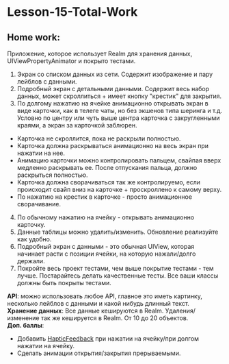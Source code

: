# Lesson-15-Total-Work

## Home work: 

Приложение, которое использует Realm для хранения данных, UIViewPropertyAnimator и покрыто тестами. 

1. Экран со списком данных из сети. Содержит изображение и пару лейблов с данными. 
2. Подробный экран с детальными данными. Содержит весь набор данных, может скроллиться + имеет кнопку "крестик" для закрытия.
3. По долгому нажатию на ячейке анимационно открывать экран в виде карточки, как в телеге чаты, но без экшенов типа шеринга и т.д. Условно по центру или чуть выше центра карточка с закругленными краями, а экран за карточкой заблюрен. 
  * Карточка не скроллится, пока не раскрыли полностью. 
  * Карточка должна раскрываться анимационно на весь экран при нажатии на нее. 
  * Анимацию карточки можно контролировать пальцем, свайпая вверх медленно раскрывать ее. После отпускания пальца, должно   раскрыться полностью. 
  * Карточка должна сворачиваться так же контролируемо, если происходит свайп вниз на карточке + проскроллено к самому верху. 
  * По нажатию на крестик в карточке - просто анимационное сворачивание. 
4. По обычному нажатию на ячейку - открывать анимационно карточку.
5. Данные таблицы можно удалить/изменить. Обновление реализуйте как удобно.
6. Подробный экран с данными - это обычная UIView, которая начинает расти с позиции ячейки, на которую нажали/долго держали.
7. Покройте весь проект тестами, чем выше покрытие тестами - тем лучше. Постарайтесь делать качественные тесты. Все ваши классы должны быть покрыты тестами.

**API**: можно использовать любое API, главное это иметь картинку, несколько лейблов с данными и какой нибудь длинный текст.   
**Хранение данных**: Все данные кешируются в Realm. Удаления/изменение так же кешируется в Realm. От 10 до 20 объектов.     
**Доп. баллы**: 
* Добавить [HapticFeedback](https://developer.apple.com/design/human-interface-guidelines/ios/user-interaction/haptics/) при нажатии на ячейку/при долгом нажатии на ячейку. 
* Сделать анимации открытия/закрытия прерываемыми. 
